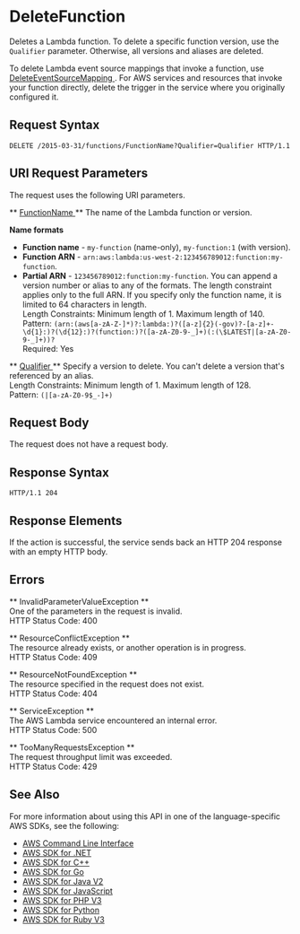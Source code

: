 # DeleteFunction<a name="API_DeleteFunction"></a>

Deletes a Lambda function\. To delete a specific function version, use the `Qualifier` parameter\. Otherwise, all versions and aliases are deleted\.

To delete Lambda event source mappings that invoke a function, use [ DeleteEventSourceMapping ](API_DeleteEventSourceMapping.md)\. For AWS services and resources that invoke your function directly, delete the trigger in the service where you originally configured it\.

## Request Syntax<a name="API_DeleteFunction_RequestSyntax"></a>

```
DELETE /2015-03-31/functions/FunctionName?Qualifier=Qualifier HTTP/1.1
```

## URI Request Parameters<a name="API_DeleteFunction_RequestParameters"></a>

The request uses the following URI parameters\.

 ** [ FunctionName ](#API_DeleteFunction_RequestSyntax) **   <a name="SSS-DeleteFunction-request-FunctionName"></a>
The name of the Lambda function or version\.  

**Name formats**
+  **Function name** \- `my-function` \(name\-only\), `my-function:1` \(with version\)\.
+  **Function ARN** \- `arn:aws:lambda:us-west-2:123456789012:function:my-function`\.
+  **Partial ARN** \- `123456789012:function:my-function`\.
You can append a version number or alias to any of the formats\. The length constraint applies only to the full ARN\. If you specify only the function name, it is limited to 64 characters in length\.  
Length Constraints: Minimum length of 1\. Maximum length of 140\.  
Pattern: `(arn:(aws[a-zA-Z-]*)?:lambda:)?([a-z]{2}(-gov)?-[a-z]+-\d{1}:)?(\d{12}:)?(function:)?([a-zA-Z0-9-_]+)(:(\$LATEST|[a-zA-Z0-9-_]+))?`   
Required: Yes

 ** [ Qualifier ](#API_DeleteFunction_RequestSyntax) **   <a name="SSS-DeleteFunction-request-Qualifier"></a>
Specify a version to delete\. You can't delete a version that's referenced by an alias\.  
Length Constraints: Minimum length of 1\. Maximum length of 128\.  
Pattern: `(|[a-zA-Z0-9$_-]+)` 

## Request Body<a name="API_DeleteFunction_RequestBody"></a>

The request does not have a request body\.

## Response Syntax<a name="API_DeleteFunction_ResponseSyntax"></a>

```
HTTP/1.1 204
```

## Response Elements<a name="API_DeleteFunction_ResponseElements"></a>

If the action is successful, the service sends back an HTTP 204 response with an empty HTTP body\.

## Errors<a name="API_DeleteFunction_Errors"></a>

 ** InvalidParameterValueException **   
One of the parameters in the request is invalid\.  
HTTP Status Code: 400

 ** ResourceConflictException **   
The resource already exists, or another operation is in progress\.  
HTTP Status Code: 409

 ** ResourceNotFoundException **   
The resource specified in the request does not exist\.  
HTTP Status Code: 404

 ** ServiceException **   
The AWS Lambda service encountered an internal error\.  
HTTP Status Code: 500

 ** TooManyRequestsException **   
The request throughput limit was exceeded\.  
HTTP Status Code: 429

## See Also<a name="API_DeleteFunction_SeeAlso"></a>

For more information about using this API in one of the language\-specific AWS SDKs, see the following:
+  [ AWS Command Line Interface](https://docs.aws.amazon.com/goto/aws-cli/lambda-2015-03-31/DeleteFunction) 
+  [ AWS SDK for \.NET](https://docs.aws.amazon.com/goto/DotNetSDKV3/lambda-2015-03-31/DeleteFunction) 
+  [ AWS SDK for C\+\+](https://docs.aws.amazon.com/goto/SdkForCpp/lambda-2015-03-31/DeleteFunction) 
+  [ AWS SDK for Go](https://docs.aws.amazon.com/goto/SdkForGoV1/lambda-2015-03-31/DeleteFunction) 
+  [ AWS SDK for Java V2](https://docs.aws.amazon.com/goto/SdkForJavaV2/lambda-2015-03-31/DeleteFunction) 
+  [ AWS SDK for JavaScript](https://docs.aws.amazon.com/goto/AWSJavaScriptSDK/lambda-2015-03-31/DeleteFunction) 
+  [ AWS SDK for PHP V3](https://docs.aws.amazon.com/goto/SdkForPHPV3/lambda-2015-03-31/DeleteFunction) 
+  [ AWS SDK for Python](https://docs.aws.amazon.com/goto/boto3/lambda-2015-03-31/DeleteFunction) 
+  [ AWS SDK for Ruby V3](https://docs.aws.amazon.com/goto/SdkForRubyV3/lambda-2015-03-31/DeleteFunction) 